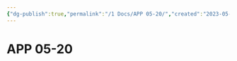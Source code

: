 ```yaml
---
{"dg-publish":true,"permalink":"/1 Docs/APP 05-20/","created":"2023-05-20T15:47:37.322+08:00","updated":"2023-05-21T12:00:08.808+08:00"}
---
```


# APP 05-20

